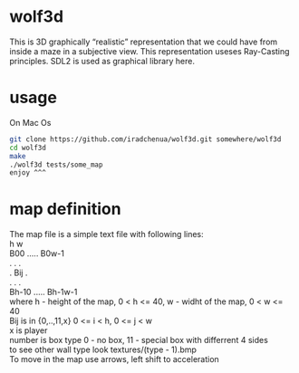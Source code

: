 # wolf3d

This is 3D graphically “realistic” representation that we could have from
inside a maze in a subjective view. This representation useses
Ray-Casting principles. SDL2 is used as graphical library here.

# usage
On Mac Os
```bash
git clone https://github.com/iradchenua/wolf3d.git somewhere/wolf3d
cd wolf3d
make
./wolf3d tests/some_map
enjoy ^^^
```

# map definition
The map file is a simple text file with following lines: <br />
h w <br />
B00 ..... B0w-1 <br />
.    .    . <br />
.     Bij . <br />
.      .  . <br />
Bh-10 ..... Bh-1w-1 <br />
where h - height of the map, 0 < h <= 40, w - widht of the map, 0 < w <= 40 <br />
Bij is in {0,..,11,x} 0 <= i < h, 0 <= j < w <br />
x is player <br />
number is box type 0 - no box, 11 - special box with differrent 4 sides <br />
to see other wall type look textures/(type - 1).bmp <br />
To move in the map use arrows, left shift to acceleration <br />
